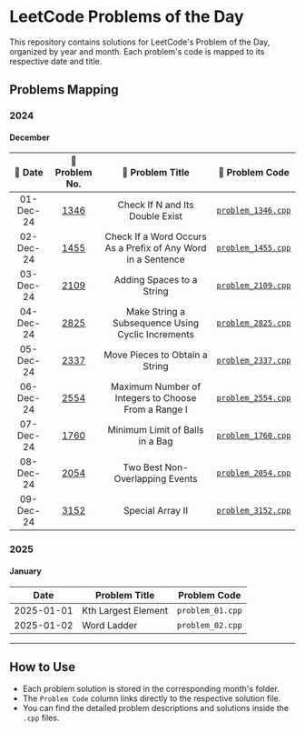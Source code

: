 # LeetCode Problems of the Day

This repository contains solutions for LeetCode's Problem of the Day, organized by year and month. Each problem's code is mapped to its respective date and title.

## Problems Mapping

### 2024
#### December

| 📅 **Date**   | 🔢 **Problem No.** | 📝 **Problem Title**            | 📂 **Problem Code**         |
|:-------------:|:------------------:|:-------------------------------:|:---------------------------:|
| 01-Dec-24     | [1346][p1346]      | Check If N and Its Double Exist | [`problem_1346.cpp`][24dec01]     |
| 02-Dec-24     | [1455][p1455]      | Check If a Word Occurs As a Prefix of Any Word in a Sentence | [`problem_1455.cpp`][24dec02]     |
| 03-Dec-24     | [2109][p2109]      | Adding Spaces to a String       | [`problem_2109.cpp`][24dec03]     |
| 04-Dec-24     | [2825][p2825]      | Make String a Subsequence Using Cyclic Increments | [`problem_2825.cpp`][24dec04]     |
| 05-Dec-24     | [2337][p2337]      | Move Pieces to Obtain a String  | [`problem_2337.cpp`][24dec05]     |
| 06-Dec-24     | [2554][p2554]      | Maximum Number of Integers to Choose From a Range I | [`problem_2554.cpp`][24dec06]     |
| 07-Dec-24     | [1760][p1760]      | Minimum Limit of Balls in a Bag | [`problem_1760.cpp`][24dec07]     |
| 08-Dec-24     | [2054][p2054]      | Two Best Non-Overlapping Events | [`problem_2054.cpp`][24dec08]     |
| 09-Dec-24     | [3152][p3152]      | Special Array II                | [`problem_3152.cpp`][24dec09]     |

<!-- Links Section -->
[p1346]: https://leetcode.com/problems/check-if-n-and-its-double-exist/
[p1455]: https://leetcode.com/problems/check-if-a-word-occurs-as-a-prefix-of-any-word-in-a-sentence/
[p2109]: https://leetcode.com/problems/adding-spaces-to-a-string/
[p2825]: https://leetcode.com/problems/make-string-a-subsequence-using-cyclic-increments/
[p2337]: https://leetcode.com/problems/move-pieces-to-obtain-a-string/
[p2554]: https://leetcode.com/problems/maximum-number-of-integers-to-choose-from-a-range-i/
[p1760]: https://leetcode.com/problems/minimum-limit-of-balls-in-a-bag/
[p2054]: https://leetcode.com/problems/two-best-non-overlapping-events/
[p3152]: https://leetcode.com/problems/special-array-ii/

[24dec01]: 2024/December/problem_1346.cpp
[24dec02]: 2024/December/problem_1455.cpp
[24dec03]: 2024/December/problem_2109.cpp
[24dec04]: 2024/December/problem_2825.cpp
[24dec05]: 2024/December/problem_2337.cpp
[24dec06]: 2024/December/problem_2554.cpp
[24dec07]: 2024/December/problem_1760.cpp
[24dec08]: 2024/December/problem_2054.cpp
[24dec09]: 2024/December/problem_3152.cpp




### 2025
#### January
| Date       | Problem Title            | Problem Code   |
|------------|--------------------------|----------------|
| 2025-01-01 | Kth Largest Element     | `problem_01.cpp` |
| 2025-01-02 | Word Ladder             | `problem_02.cpp` |

---

## How to Use
- Each problem solution is stored in the corresponding month's folder.
- The `Problem Code` column links directly to the respective solution file.
- You can find the detailed problem descriptions and solutions inside the `.cpp` files.